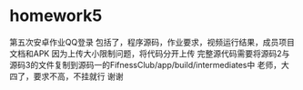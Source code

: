 # homework5
第五次安卓作业QQ登录
包括了，程序源码，作业要求，视频运行结果，成员项目文档和APK 因为上传大小限制问题，将代码分开上传 完整源代码需要将源码2与源码3的文件复制到源码一的FifnessClub/app/build/intermediates中
老师，大四了，要求不高，不挂就行 谢谢
